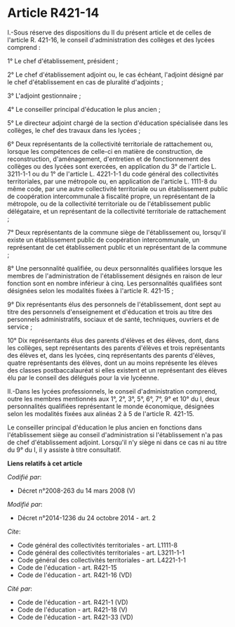 # Article R421-14

I.-Sous réserve des dispositions du II du présent article et de celles de l'article R. 421-16, le conseil d'administration
des collèges et des lycées comprend : 

1° Le chef d'établissement, président ; 

2° Le chef d'établissement adjoint ou, le cas échéant, l'adjoint désigné par le chef d'établissement en cas de pluralité
d'adjoints ; 

3° L'adjoint gestionnaire ; 

4° Le conseiller principal d'éducation le plus ancien ; 

5° Le directeur adjoint chargé de la section d'éducation spécialisée dans les collèges, le chef des travaux dans les
lycées ; 

6° Deux représentants de la collectivité territoriale de rattachement ou, lorsque les compétences de celle-ci en matière de
construction, de reconstruction, d'aménagement, d'entretien et de fonctionnement des collèges ou des lycées sont exercées, en
application du 3° de l'article L. 3211-1-1 ou du 1° de l'article L. 4221-1-1 du code général des collectivités territoriales,
par une métropole ou, en application de l'article L. 1111-8 du même code, par une autre collectivité territoriale ou un
établissement public de coopération intercommunale à fiscalité propre, un représentant de la métropole, ou de la collectivité
territoriale ou de l'établissement public délégataire, et un représentant de la collectivité territoriale de rattachement ; 

7° Deux représentants de la commune siège de l'établissement ou, lorsqu'il existe un établissement public de coopération
intercommunale, un représentant de cet établissement public et un représentant de la commune ; 

8° Une personnalité qualifiée, ou deux personnalités qualifiées lorsque les membres de l'administration de l'établissement
désignés en raison de leur fonction sont en nombre inférieur à cinq. Les personnalités qualifiées sont désignées selon les
modalités fixées à l'article R. 421-15 ; 

9° Dix représentants élus des personnels de l'établissement, dont sept au titre des personnels d'enseignement et d'éducation
et trois au titre des personnels administratifs, sociaux et de santé, techniques, ouvriers et de service ; 

10° Dix représentants élus des parents d'élèves et des élèves, dont, dans les collèges, sept représentants des parents
d'élèves et trois représentants des élèves et, dans les lycées, cinq représentants des parents d'élèves, quatre représentants
des élèves, dont un au moins représente les élèves des classes postbaccalauréat si elles existent et un représentant des
élèves élu par le conseil des délégués pour la vie lycéenne. 

II.-Dans les lycées professionnels, le conseil d'administration comprend, outre les membres mentionnés aux 1°, 2°, 3°, 5°,
6°, 7°, 9° et 10° du I, deux personnalités qualifiées représentant le monde économique, désignées selon les modalités fixées
aux alinéas 2 à 5 de l'article R. 421-15. 

Le conseiller principal d'éducation le plus ancien en fonctions dans l'établissement siège au conseil d'administration si
l'établissement n'a pas de chef d'établissement adjoint. Lorsqu'il n'y siège ni dans ce cas ni au titre du 9° du I, il y
assiste à titre consultatif.

**Liens relatifs à cet article**

_Codifié par_:

  - Décret n°2008-263 du 14 mars 2008 (V)

_Modifié par_:

  - Décret n°2014-1236 du 24 octobre 2014 - art. 2

_Cite_:

  - Code général des collectivités territoriales - art. L1111-8
  - Code général des collectivités territoriales - art. L3211-1-1
  - Code général des collectivités territoriales - art. L4221-1-1
  - Code de l'éducation - art. R421-15
  - Code de l'éducation - art. R421-16 (VD)

_Cité par_:

  - Code de l'éducation - art. R421-1 (VD)
  - Code de l'éducation - art. R421-18 (V)
  - Code de l'éducation - art. R421-33 (VD)
